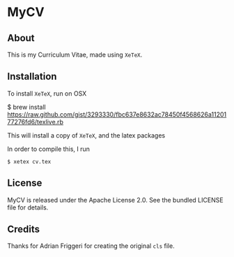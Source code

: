 MyCV
=====================================

## About

This is my Curriculum Vitae, made using `XeTeX`. 

## Installation

To install `XeTeX`, run on OSX

  $ brew install https://raw.github.com/gist/3293330/fbc637e8632ac78450f4568626a1120177276fd6/texlive.rb

This will install a copy of `XeTeX`, and the latex packages

In order to compile this, I run

    $ xetex cv.tex 

## License

MyCV is released under the Apache License 2.0. See the bundled LICENSE file for details.

## Credits

Thanks for Adrian Friggeri for creating the original `cls` file.
